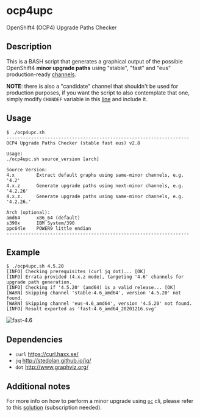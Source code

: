 # ocp4upc
OpenShift4 (OCP4) Upgrade Paths Checker

## Description
This is a BASH script that generates a graphical output of the possible OpenShift4 **minor upgrade paths** using "stable", "fast" and "eus" production-ready [channels](https://docs.openshift.com/container-platform/4.6/updating/updating-cluster-between-minor.html#understanding-upgrade-channels_updating-cluster-between-minor).

**NOTE**: there is also a "candidate" channel that shouldn't be used for production purposes, if you want the script to also contemplate that one, simply modify `CHANDEF` variable in this [line](https://github.com/pamoedom/ocp4upc/blob/master/ocp4upc.sh#L8) and include it.

## Usage
~~~
$ ./ocp4upc.sh
-------------------------------------------------------------------
OCP4 Upgrade Paths Checker (stable fast eus) v2.8

Usage:
./ocp4upc.sh source_version [arch]

Source Version:
4.x        Extract default graphs using same-minor channels, e.g. '4.2'
4.x.z      Generate upgrade paths using next-minor channels, e.g. '4.2.26'
4.x.z.     Generate upgrade paths using same-minor channels, e.g. '4.2.26.'

Arch (optional):
amd64      x86_64 (default)
s390x      IBM System/390
ppc64le    POWER9 little endian
-------------------------------------------------------------------
~~~

## Example
~~~
$ ./ocp4upc.sh 4.5.20
[INFO] Checking prerequisites (curl jq dot)... [OK] 
[INFO] Errata provided (4.x.z mode), targeting '4.6' channels for upgrade path generation.
[INFO] Checking if '4.5.20' (amd64) is a valid release... [OK] 
[WARN] Skipping channel 'stable-4.6_amd64', version '4.5.20' not found.
[WARN] Skipping channel 'eus-4.6_amd64', version '4.5.20' not found.
[INFO] Result exported as 'fast-4.6_amd64_20201216.svg'
~~~
![fast-4.6](https://github.com/pamoedom/ocp4upc/blob/master/examples/fast-4.6_amd64_20201216.png)

## Dependencies
- `curl` <https://curl.haxx.se/>
- `jq` <http://stedolan.github.io/jq/>
- `dot` <http://www.graphviz.org/>

## Additional notes
For more info on how to perform a minor upgrade using [`oc`](https://mirror.openshift.com/pub/openshift-v4/clients/ocp/latest/) cli, please refer to this [solution](https://access.redhat.com/solutions/4606811) (subscription needed).

